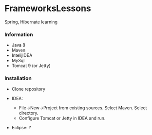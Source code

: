 # FrameworksLessons

Spring, Hibernate learning

### Information

- Java 8
- Maven
- IntelijIDEA
- MySql
- Tomcat 9 (or Jetty)

### Installation

- Clone repository

- IDEA: 
  - File->New->Project from existing sources. Select Maven. Select directory. 
  - Configure Tomcat or Jetty in IDEA and run.

- Eclipse: ?
